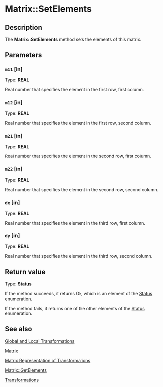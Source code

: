 # Matrix::SetElements

## Description

The **Matrix::SetElements** method sets the elements of this matrix.

## Parameters

### `m11` [in]

Type: **REAL**

Real number that specifies the element in the first row, first column.

### `m12` [in]

Type: **REAL**

Real number that specifies the element in the first row, second column.

### `m21` [in]

Type: **REAL**

Real number that specifies the element in the second row, first column.

### `m22` [in]

Type: **REAL**

Real number that specifies the element in the second row, second column.

### `dx` [in]

Type: **REAL**

Real number that specifies the element in the third row, first column.

### `dy` [in]

Type: **REAL**

Real number that specifies the element in the third row, second column.

## Return value

Type: **[Status](https://learn.microsoft.com/windows/desktop/api/gdiplustypes/ne-gdiplustypes-status)**

If the method succeeds, it returns Ok, which is an element of the
[Status](https://learn.microsoft.com/windows/desktop/api/gdiplustypes/ne-gdiplustypes-status) enumeration.

If the method fails, it returns one of the other elements of the
[Status](https://learn.microsoft.com/windows/desktop/api/gdiplustypes/ne-gdiplustypes-status) enumeration.

## See also

[Global and Local Transformations](https://learn.microsoft.com/windows/desktop/gdiplus/-gdiplus-global-and-local-transformations-about)

[Matrix](https://learn.microsoft.com/windows/desktop/api/gdiplusmatrix/nl-gdiplusmatrix-matrix)

[Matrix Representation of Transformations](https://learn.microsoft.com/windows/desktop/gdiplus/-gdiplus-matrix-representation-of-transformations-about)

[Matrix::GetElements](https://learn.microsoft.com/windows/desktop/api/gdiplusmatrix/nf-gdiplusmatrix-matrix-getelements)

[Transformations](https://learn.microsoft.com/windows/desktop/gdiplus/-gdiplus-transformations-use)